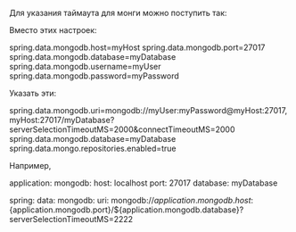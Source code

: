 Для указания таймаута для монги можно поступить так:

Вместо этих настроек:

spring.data.mongodb.host=myHost
spring.data.mongodb.port=27017
spring.data.mongodb.database=myDatabase
spring.data.mongodb.username=myUser
spring.data.mongodb.password=myPassword

Указать эти:

spring.data.mongodb.uri=mongodb://myUser:myPassword@myHost:27017,myHost:27017/myDatabase?serverSelectionTimeoutMS=2000&connectTimeoutMS=2000
spring.data.mongodb.database=myDatabase
spring.data.mongo.repositories.enabled=true

Например,

application:
  mongodb:
    host: localhost
    port: 27017
    database: myDatabase

spring:
  data:
    mongodb:
      uri: mongodb://${application.mongodb.host}:${application.mongodb.port}/${application.mongodb.database}?serverSelectionTimeoutMS=2222
